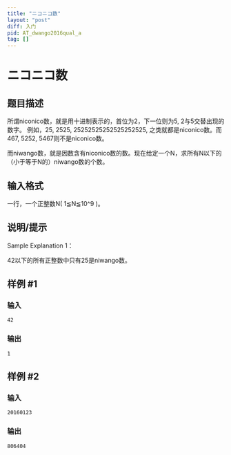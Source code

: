 ```yaml
---
title: "ニコニコ数"
layout: "post"
diff: 入门
pid: AT_dwango2016qual_a
tag: []
---
```


# ニコニコ数

## 题目描述

所谓niconico数，就是用十进制表示的，首位为2，下一位则为5, 2与5交替出现的数字。 例如，25, 2525, 25252525252525252525, 之类就都是niconico数。而467, 5252, 5467则不是niconico数。

而niwango数，就是因数含有niconico数的数。现在给定一个N，求所有N以下的（小于等于N的）niwango数的个数。

## 输入格式

一行，一个正整数N( 1≦N≦10^9 )。

## 说明/提示

Sample Explanation 1：

42以下的所有正整数中只有25是niwango数。

## 样例 #1

### 输入

```
42
```

### 输出

```
1
```

## 样例 #2

### 输入

```
20160123
```

### 输出

```
806404
```

